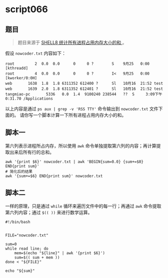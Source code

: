 # script066
## 题目

> 题目来源于 [SHELL8 统计所有进程占用内存大小的和 ](https://www.nowcoder.com/practice/fb24140bac154e5b99e44e0cee45dcaf?tpId=195&tags=&title=&difficulty=0&judgeStatus=0&rp=1&sourceUrl=%2Fexam%2Foj%3Fpage%3D1%26tab%3DSHELL%25E7%25AF%2587%26topicId%3D195)。

假设 `nowcoder.txt` 内容如下：
```text
root         2  0.0  0.0      0     0 ?        S    9月25   0:00 [kthreadd]
root         4  0.0  0.0      0     0 ?        I<   9月25   0:00 [kworker/0:0H]
web       1638  1.8  1.8 6311352 612400 ?      Sl   10月16  21:52 test
web       1639  2.0  1.8 6311352 612401 ?      Sl   10月16  21:52 test
tangmiao-pc       5336   0.0  1.4  9100240 238544   ??  S     3:09下午   0:31.70 /Applications
```

以上内容是通过 `ps aux | grep -v 'RSS TTY'` 命令输出到 `nowcoder.txt` 文件下面的。 请你写一个脚本计算一下所有进程占用内存大小的和。





## 脚本一

第六列表示进程所占内存，所以使用 `awk` 命令单独提取第六列的内容；再计算提取出来后所有行的总和。

```shell
awk '{print $6}' nowcoder.txt | awk 'BEGIN{sum=0.0} {sum+=$0} END{print sum}'
# 简化后的结果
awk '{sum+=$6} END{print sum}' nowcoder.txt
```





## 脚本二

一样的原理，只是通过 `while` 循环来遍历文件中的每一行；再通过 `awk` 命令提取第六列内容；通过 `$(( ))` 来进行数学运算。

```shell
#!/bin/bash


FILE="nowcoder.txt"

sum=0
while read line; do
    mem=$(echo "${line}" | awk '{print $6}')
    sum=$(( sum + mem ))
done < "${FILE}"

echo "${sum}"
```